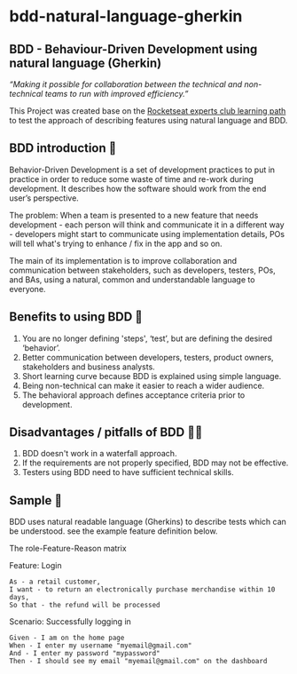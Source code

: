 # bdd-natural-language-gherkin

## BDD - Behaviour-Driven Development using natural language (Gherkin)

_“Making it possible for collaboration between the technical and non-technical teams to run with improved efficiency.”_

This Project was created base on the [Rocketseat experts club learning path](https://www.rocketseat.com.br/) to test the approach of describing features using natural language and BDD.

## BDD introduction 🐒

Behavior-Driven Development is a set of development practices to put in practice in order to reduce some waste of time and re-work during development.
It describes how the software should work from the end user’s perspective.

The problem: When a team is presented to a new feature that needs development - each person will think and communicate it in a different way - developers might start to communicate using implementation details, POs will tell what's trying to enhance / fix in the app and so on.

The main of its implementation is to improve collaboration and communication between stakeholders, such as developers, testers, POs, and BAs, using a natural, common and understandable language to everyone.

## Benefits to using BDD 🚀

1. You are no longer defining 'steps', ‘test’, but are defining the desired ‘behavior’.
2. Better communication between developers, testers, product owners, stakeholders and business analysts.
3. Short learning curve because BDD is explained using simple language.
4. Being non-technical can make it easier to reach a wider audience.
5. The behavioral approach defines acceptance criteria prior to development.

## Disadvantages / pitfalls of BDD 🤷‍♀️

1. BDD doesn't work in a waterfall approach.
2. If the requirements are not properly specified, BDD may not be effective.
3. Testers using BDD need to have sufficient technical skills.

## Sample 🧐

BDD uses natural readable language (Gherkins) to describe tests which can be understood. see the example feature definition below.

The role-Feature-Reason matrix

Feature: Login

```
As - a retail customer,
I want - to return an electronically purchase merchandise within 10 days,
So that - the refund will be processed
```

Scenario: Successfully logging in

```
Given - I am on the home page
When - I enter my username "myemail@gmail.com"
And - I enter my password "mypassword"
Then - I should see my email "myemail@gmail.com" on the dashboard
```
